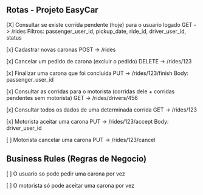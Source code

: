 
Rotas - Projeto EasyCar
----------------------------------------


[X] Consultar se existe corrida pendente (hoje) para o usuario logado
    GET -> /rides
    Filtros: passenger_user_id, pickup_date, ride_id, driver_user_id, status

[x] Cadastrar novas caronas
    POST -> /rides

[x] Cancelar um pedido de carona (excluir o pedido)
    DELETE -> /rides/123

[x] Finalizar uma carona que foi concluida
    PUT -> /rides/123/finish
    Body: passenger_user_id

[x] Consultar as corridas para o motorista (corridas dele + corridas pendentes sem motorista)
    GET -> /rides/drivers/456

[x] Consultar todos os dados de uma determinada corrida
    GET -> /rides/123

[x] Motorista aceitar uma carona
    PUT -> /rides/123/accept
    Body: driver_user_id  

[ ] Motorista cancelar uma carona
    PUT -> /rides/123/cancel


Business Rules (Regras de Negocio)
----------------------------------------

[ ] O usuario so pode pedir uma carona por vez

[ ] O motorista só pode aceitar uma carona por vez

